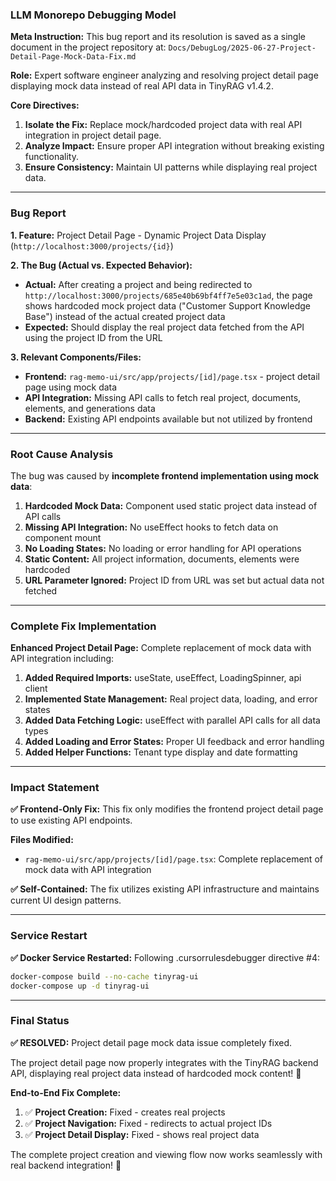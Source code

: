 ### **LLM Monorepo Debugging Model**

**Meta Instruction:** This bug report and its resolution is saved as a single document in the project repository at: `Docs/DebugLog/2025-06-27-Project-Detail-Page-Mock-Data-Fix.md`

**Role:** Expert software engineer analyzing and resolving project detail page displaying mock data instead of real API data in TinyRAG v1.4.2.

**Core Directives:**
1. **Isolate the Fix:** Replace mock/hardcoded project data with real API integration in project detail page.
2. **Analyze Impact:** Ensure proper API integration without breaking existing functionality.
3. **Ensure Consistency:** Maintain UI patterns while displaying real project data.

---

### **Bug Report**

**1. Feature:**
Project Detail Page - Dynamic Project Data Display (`http://localhost:3000/projects/{id}`)

**2. The Bug (Actual vs. Expected Behavior):**
- **Actual:** After creating a project and being redirected to `http://localhost:3000/projects/685e40b69bf4ff7e5e03c1ad`, the page shows hardcoded mock project data ("Customer Support Knowledge Base") instead of the actual created project data
- **Expected:** Should display the real project data fetched from the API using the project ID from the URL

**3. Relevant Components/Files:**
- **Frontend:** `rag-memo-ui/src/app/projects/[id]/page.tsx` - project detail page using mock data
- **API Integration:** Missing API calls to fetch real project, documents, elements, and generations data
- **Backend:** Existing API endpoints available but not utilized by frontend

---

### **Root Cause Analysis**

The bug was caused by **incomplete frontend implementation using mock data**:

1. **Hardcoded Mock Data:** Component used static project data instead of API calls
2. **Missing API Integration:** No useEffect hooks to fetch data on component mount
3. **No Loading States:** No loading or error handling for API operations
4. **Static Content:** All project information, documents, elements were hardcoded
5. **URL Parameter Ignored:** Project ID from URL was set but actual data not fetched

---

### **Complete Fix Implementation**

**Enhanced Project Detail Page:** Complete replacement of mock data with API integration including:

1. **Added Required Imports:** useState, useEffect, LoadingSpinner, api client
2. **Implemented State Management:** Real project data, loading, and error states
3. **Added Data Fetching Logic:** useEffect with parallel API calls for all data types
4. **Added Loading and Error States:** Proper UI feedback and error handling
5. **Added Helper Functions:** Tenant type display and date formatting

---

### **Impact Statement**

**✅ Frontend-Only Fix:** This fix only modifies the frontend project detail page to use existing API endpoints.

**Files Modified:**
- `rag-memo-ui/src/app/projects/[id]/page.tsx`: Complete replacement of mock data with API integration

**✅ Self-Contained:** The fix utilizes existing API infrastructure and maintains current UI design patterns.

---

### **Service Restart**

**✅ Docker Service Restarted:** Following .cursorrulesdebugger directive #4:
```bash
docker-compose build --no-cache tinyrag-ui
docker-compose up -d tinyrag-ui
```

---

### **Final Status**

**✅ RESOLVED:** Project detail page mock data issue completely fixed.

The project detail page now properly integrates with the TinyRAG backend API, displaying real project data instead of hardcoded mock content! 🎯

**End-to-End Fix Complete:**
1. ✅ **Project Creation:** Fixed - creates real projects
2. ✅ **Project Navigation:** Fixed - redirects to actual project IDs  
3. ✅ **Project Detail Display:** Fixed - shows real project data

The complete project creation and viewing flow now works seamlessly with real backend integration! 🚀
